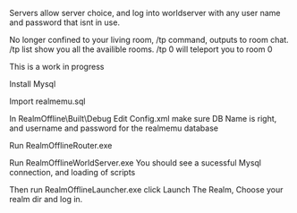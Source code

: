 Servers allow server choice, and log into worldserver
with any user name and password that isnt in use.



No longer confined to your living room,
/tp command, outputs to room chat.
/tp list show you all the availible rooms.
/tp 0 will teleport you to room 0

This is a work in progress


Install Mysql

Import realmemu.sql


In RealmOffline\Built\Debug
Edit Config.xml make sure DB Name is right, and username and password for the realmemu database


Run RealmOfflineRouter.exe

Run RealmOfflineWorldServer.exe
You should see a sucessful Mysql connection, and loading of scripts

Then run RealmOfflineLauncher.exe click Launch The Realm, Choose your realm dir and log in.
